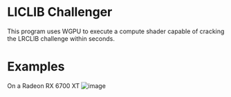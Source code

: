 # LICLIB Challenger

This program uses WGPU to execute a compute shader capable of cracking the LRCLIB challenge within seconds.

# Examples
On a Radeon RX 6700 XT
![image](https://github.com/user-attachments/assets/a7c56c0e-f963-4325-b0ce-76fb641faff1)

